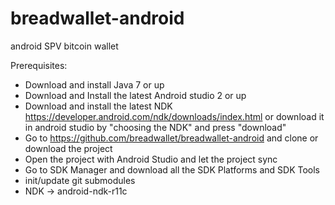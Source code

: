 # breadwallet-android
android SPV bitcoin wallet

Prerequisites:
- Download and install Java 7 or up
- Download and Install the latest Android studio 2 or up
- Download and install the latest NDK https://developer.android.com/ndk/downloads/index.html or download it in android studio by "choosing the NDK" and press "download"
- Go to https://github.com/breadwallet/breadwallet-android and clone or download the project
- Open the project with Android Studio and let the project sync
- Go to SDK Manager and download all the SDK Platforms and SDK Tools
- init/update git submodules
- NDK -> android-ndk-r11c